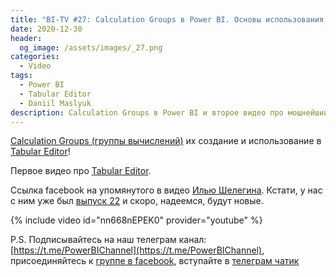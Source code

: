 ```yaml
---
title: "BI-TV #27: Calculation Groups в Power BI. Основы использования и продвинутые кейсы от Даниила Маслюка и Максима Зеленского"
date: 2020-12-30
header:
  og_image: /assets/images/_27.png
categories:
  - Video
tags:
  - Power BI
  - Tabular Editor
  - Daniil Maslyuk
description: Calculation Groups в Power BI и второе видео про мощнейший редактор для Power BI - Tabular Editor. Видео с Даниилом Маслюком.
---
```


[Calculation Groups (группы вычислений)](https://docs.microsoft.com/ru-ru/analysis-services/tabular-models/calculation-groups?view=asallproducts-allversions&WT.mc_id=DP-MVP-5002486) их создание и использование в [Tabular Editor](https://tabulareditor.com/)!

Первое видео про [Tabular Editor](https://bi-tv.ru/video/24_Tabular_editor_for_power_bi_1/).

Ссылка facebook на упомянутого в видео [Илью Шелегина](https://www.facebook.com/ilya.shelegin). Кстати, у нас с ним уже был [выпуск 22](https://bi-tv.ru/video/22_power_bi_report_server_by_Ilya_Shelegin/) и скоро, надеемся, будут новые. 


{% include video id="nn668nEPEK0" provider="youtube" %}

P.S. Подписывайтесь на наш телеграм канал: [https://t.me/PowerBIChannel](https://t.me/PowerBIChannel), присоединяйтесь к [группе в facebook](https://www.facebook.com/groups/powerBiForever), вступайте в [телеграм чатик](https://t.me/PBI_Rus/)

<!--  
<style>.embed-container { position: relative; padding-bottom: 56.25%; height: 0; overflow: hidden; max-width: 100%; } .embed-container iframe, .embed-container object, .embed-container embed { position: absolute; top: 0; left: 0; width: 100%; height: 100%; }</style><div class='embed-container'><iframe src='https://www.youtube.com/embed/XY7qf1wlgyU' frameborder='0' allowfullscreen></iframe></div>
-->  
